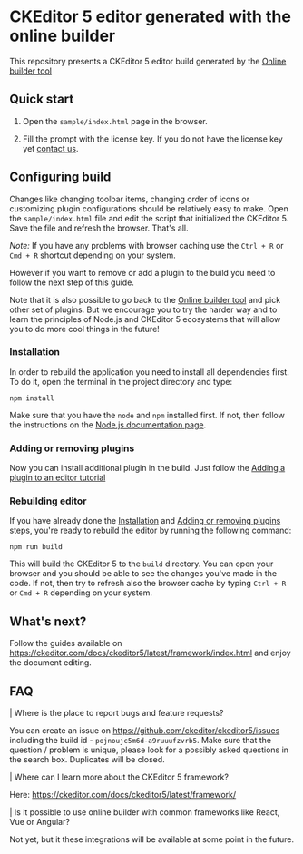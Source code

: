 # CKEditor 5 editor generated with the online builder

This repository presents a CKEditor 5 editor build generated by
the [Online builder tool](https://ckeditor.com/ckeditor-5/online-builder)

## Quick start

1. Open the `sample/index.html` page in the browser.

2. Fill the prompt with the license key. If you do not have the license key
   yet [contact us](https://ckeditor.com/contact/).

## Configuring build

Changes like changing toolbar items, changing order of icons or customizing plugin configurations should be relatively
easy to make. Open the `sample/index.html` file and edit the script that initialized the CKEditor 5. Save the file and
refresh the browser. That's all.

*Note:* If you have any problems with browser caching use the `Ctrl + R` or `Cmd + R` shortcut depending on your system.

However if you want to remove or add a plugin to the build you need to follow the next step of this guide.

Note that it is also possible to go back to the [Online builder tool](https://ckeditor.com/ckeditor-5/online-builder)
and pick other set of plugins. But we encourage you to try the harder way and to learn the principles of Node.js and
CKEditor 5 ecosystems that will allow you to do more cool things in the future!

### Installation

In order to rebuild the application you need to install all dependencies first. To do it, open the terminal in the
project directory and type:

```
npm install
```

Make sure that you have the `node` and `npm` installed first. If not, then follow the instructions on
the [Node.js documentation page](https://nodejs.org/en/).

### Adding or removing plugins

Now you can install additional plugin in the build. Just follow
the [Adding a plugin to an editor tutorial](https://ckeditor.com/docs/ckeditor5/latest/builds/guides/integration/installing-plugins.html#adding-a-plugin-to-an-editor)

### Rebuilding editor

If you have already done the [Installation](#installation) and [Adding or removing plugins](#adding-or-removing-plugins)
steps, you're ready to rebuild the editor by running the following command:

```
npm run build
```

This will build the CKEditor 5 to the `build` directory. You can open your browser and you should be able to see the
changes you've made in the code. If not, then try to refresh also the browser cache by typing `Ctrl + R` or `Cmd + R`
depending on your system.

## What's next?

Follow the guides available on https://ckeditor.com/docs/ckeditor5/latest/framework/index.html and enjoy the document
editing.

## FAQ

| Where is the place to report bugs and feature requests?

You can create an issue on https://github.com/ckeditor/ckeditor5/issues including the build
id - `pojnoujc5m6d-a9ruuufzvrb5`. Make sure that the question / problem is unique, please look for a possibly asked
questions in the search box. Duplicates will be closed.

| Where can I learn more about the CKEditor 5 framework?

Here: https://ckeditor.com/docs/ckeditor5/latest/framework/

| Is it possible to use online builder with common frameworks like React, Vue or Angular?

Not yet, but it these integrations will be available at some point in the future.
